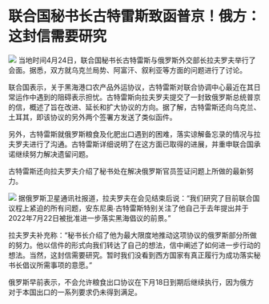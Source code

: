 # 联合国秘书长古特雷斯致函普京！俄方：这封信需要研究

![](https://inews.gtimg.com/om_bt/OeN71Xhw58NB4gQeSSOKOLFQan4btzBZzD-GyLYLsCfIYAA/1000)
当地时间4月24日，联合国秘书长古特雷斯与俄罗斯外交部长拉夫罗夫举行了会面。据悉，双方就乌克兰局势、阿富汗、叙利亚等方面的问题进行了讨论。

联合国表示，关于黑海港口农产品外运协议，古特雷斯对联合协调中心最近在其日常运作中遇到的阻碍表示担忧。古特雷斯向拉夫罗夫提交了一封致俄罗斯总统普京的信，概述了旨在改进、延长和扩大协议的方向。据了解，古特雷斯还向乌克兰、土耳其，即该协议的另外两个签署方发送了类似函件。

另外，古特雷斯就俄罗斯粮食及化肥出口遇到的困难，落实谅解备忘录的情况与拉夫罗夫进行了沟通。古特雷斯详细说明了在这方面已取得的进展，并重申联合国承诺继续努力解决遗留问题。

古特雷斯还向拉夫罗夫介绍了秘书处在解决俄罗斯官员签证问题上所做的最新努力。

![](https://inews.gtimg.com/om_bt/O2AbcEw6qauHkkbtNM7UXl84SSSP3gkkg9OZ0ls0OckWAAA/1000)
据俄罗斯卫星通讯社报道，拉夫罗夫在会见结束后说：“我们研究了目前联合国议程上紧迫的所有问题，安东尼奥∙古特雷斯特别关注了他自己于去年提出并于2022年7月22日被批准进一步落实黑海倡议的前景。”

拉夫罗夫补充称：“秘书长介绍了他为最大限度地推动这项协议的俄罗斯部分所做的努力。他以信件的形式向我们转达了自己的想法，信中阐述了如何进一步行动的想法。当然，这封信需要研究。暂时我们没看到西方国家有真正履行为成功落实秘书长倡议所需事项的意愿。”

俄罗斯早前表示，不会允许粮食出口协议在下月18日到期后继续执行，因为俄方对于本国出口的一系列要求仍未得到满足。

